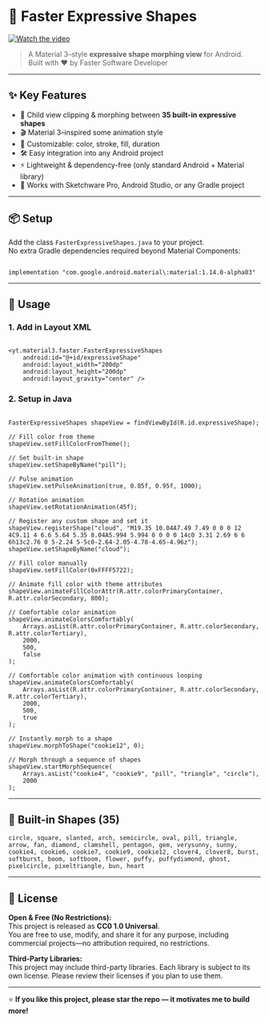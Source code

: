 # 🎨 Faster Expressive Shapes

[![Watch the video](h)](https://youtu.be/sQeww8KHmU4)

> A Material 3–style **expressive shape morphing view** for Android.  
> Built with ❤️ by Faster Software Developer

---

## ✨ Key Features
- 🔄 Child view clipping & morphing between **35 built-in expressive shapes**  
- 🎬 Material 3–inspired some animation style
- 🎨 Customizable: color, stroke, fill, duration  
- 🛠️ Easy integration into any Android project  
- ⚡ Lightweight & dependency-free (only standard Android + Material library)  
- 📱 Works with Sketchware Pro, Android Studio, or any Gradle project  

---

## 📦 Setup

Add the class `FasterExpressiveShapes.java` to your project.  
No extra Gradle dependencies required beyond Material Components:

```

implementation "com.google.android.material\:material:1.14.0-alpha03"

```

---

## 🚀 Usage

### 1. Add in Layout XML
```

<yt.material3.faster.FasterExpressiveShapes
    android:id="@+id/expressiveShape"
    android:layout_width="200dp"
    android:layout_height="200dp"
    android:layout_gravity="center" />

```

### 2. Setup in Java
```

FasterExpressiveShapes shapeView = findViewById(R.id.expressiveShape);

// Fill color from theme
shapeView.setFillColorFromTheme();

// Set built-in shape
shapeView.setShapeByName("pill");

// Pulse animation
shapeView.setPulseAnimation(true, 0.85f, 0.95f, 1000);

// Rotation animation
shapeView.setRotationAnimation(45f);

// Register any custom shape and set it
shapeView.registerShape("cloud", "M19.35 10.04A7.49 7.49 0 0 0 12 4C9.11 4 6.6 5.64 5.35 8.04A5.994 5.994 0 0 0 0 14c0 3.31 2.69 6 6 6h13c2.76 0 5-2.24 5-5c0-2.64-2.05-4.78-4.65-4.96z");
shapeView.setShapeByName("cloud");

// Fill color manually
shapeView.setFillColor(0xFFFF5722);

// Animate fill color with theme attributes
shapeView.animateFillColorAttr(R.attr.colorPrimaryContainer, R.attr.colorSecondary, 800);

// Comfortable color animation
shapeView.animateColorsComfortably(
    Arrays.asList(R.attr.colorPrimaryContainer, R.attr.colorSecondary, R.attr.colorTertiary),
    2000,
    500,
    false
);

// Comfortable color animation with continuous looping
shapeView.animateColorsComfortably(
    Arrays.asList(R.attr.colorPrimaryContainer, R.attr.colorSecondary, R.attr.colorTertiary),
    2000,
    500,
    true
);

// Instantly morph to a shape
shapeView.morphToShape("cookie12", 0);

// Morph through a sequence of shapes
shapeView.startMorphSequence(
    Arrays.asList("cookie4", "cookie9", "pill", "triangle", "circle"),
    2000
);

```

---

## 🧩 Built-in Shapes (35)

`circle, square, slanted, arch, semicircle, oval, pill, triangle, arrow, fan, diamond, clamshell, pentagon, gem, verysunny, sunny, cookie4, cookie6, cookie7, cookie9, cookie12, clover4, clover8, burst, softburst, boom, softboom, flower, puffy, puffydiamond, ghost, pixelcircle, pixeltriangle, bun, heart`

---

## 📜 License

**Open & Free (No Restrictions):**  
This project is released as **CC0 1.0 Universal**.  
You are free to use, modify, and share it for any purpose, including commercial projects—no attribution required, no restrictions.

**Third-Party Libraries:**  
This project may include third-party libraries. Each library is subject to its own license. Please review their licenses if you plan to use them.

---
⭐ **If you like this project, please star the repo — it motivates me to build more!** 
